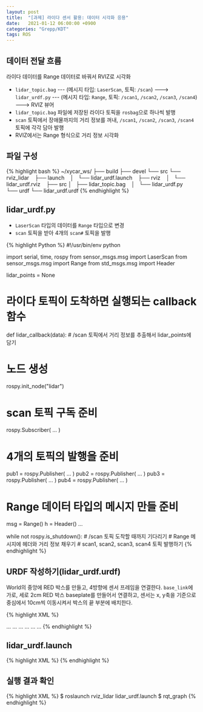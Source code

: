 ```yaml
---
layout: post
title:  "[과제] 라이다 센서 활용: 데이터 시각화 응용"
date:   2021-01-12 06:00:00 +0900
categories: "Grepp/KDT"
tags: ROS
---
```


## 데이터 전달 흐름

라이다 데이터를 Range 데이터로 바꿔서 RVIZ로 시각화

- `lidar_topic.bag` --- (메시지 타입: `LaserScan`, 토픽: `/scan`) ---> `lidar_urdf.py` --- (메시지 타입: `Range`, 토픽: `/scan1`, `/scan2`, `/scan3`, `/scan4`) ---> RVIZ 뷰어
- `lidar_topic.bag` 파일에 저장된 라이다 토픽을 `rosbag`으로 하나씩 발행
- `scan` 토픽에서 장애물까지의 거리 정보를 꺼내, `/scan1`, `/scan2`, `/scan3`, `/scan4` 토픽에 각각 담아 발행
- RVIZ에서는 Range 형식으로 거리 정보 시각화



## 파일 구성

{% highlight bash %}
~/xycar_ws/
├── build
├── devel
└── src
    └── rviz_lidar
        ├── launch
        │   └── lidar_urdf.launch
        ├── rviz
        │   └── lidar_urdf.rviz
        ├── src
        │   ├── lidar_topic.bag
        │   └── lidar_urdf.py
        └── urdf
            └── lidar_urdf.urdf
{% endhighlight %}



## lidar_urdf.py

- `LaserScan` 타입의 데이터를 `Range` 타입으로 변경
- `scan` 토픽을 받아 4개의 `scan#` 토픽을 발행

{% highlight Python %}
#!/usr/bin/env python

import serial, time, rospy
from sensor_msgs.msg import LaserScan
from sensor_msgs.msg import Range
from std_msgs.msg import Header

lidar_points = None

# 라이다 토픽이 도착하면 실행되는 callback 함수
def lidar_callback(data):
    # /scan 토픽에서 거리 정보를 추출해서 lidar_points에 담기

# 노드 생성
rospy.init_node("lidar")

# scan 토픽 구독 준비
rospy.Subscriber( ... )

# 4개의 토픽의 발행을 준비
pub1 = rospy.Publisher( ... )
pub2 = rospy.Publisher( ... )
pub3 = rospy.Publisher( ... )
pub4 = rospy.Publisher( ... )

# Range 데이터 타입의 메시지 만들 준비
msg = Range()
h = Header()
...


while not rospy.is_shutdown():
    # /scan 토픽 도착할 때까지 기다리기
    # Range 메시지에 헤더와 거리 정보 채우기
    # scan1, scan2, scan3, scan4 토픽 발행하기
{% endhighlight %}



## URDF 작성하기(lidar_urdf.urdf)

World의 중앙에 RED 박스를 만들고, 4방향에 센서 프레임을 연결한다. `base_link`에 가로, 세로 2cm RED 박스 baseplate를 만들어서 연결하고, 센서는 x, y축을 기준으로 중심에서 10cm씩 이동시켜서 박스의 끝 부분에 배치한다.

{% highlight XML %}
<?xml version="1.0" ?>
<robot name="xycar" xmlns:xacro="http://www.ros.org/wiki/xacro">
    <!-- link: base_link -->
    <link name="base_link" />
    <!-- link: baseplate -->
    <link name="baseplate">
        <visual>
            ...
        </visual>
    </link>
    <!-- joint: base_link_to_baseplate -->
    <joint name="base_link_to_baseplate" type="fixed">
        ...
    </joint>
    <!-- link: front -->
    <link name="front" />
    <!-- joint: baseplate_to_front -->
    <joint name="baseplate_to_front" type="fixed">
        ...
    </joint>
    <!-- link: back -->
    <link name="back" />
    <!-- joint: baseplate_to_back -->
    <joint name="baseplate_to_back" type="fixed">
        ...
    </joint>
    <!-- link: left -->
    <link name="left" />
    <!-- joint: baseplate_to_left -->
    <joint name="baseplate_to_left" type="fixed">
        ...
    </joint>
    <!-- link: right -->
    <link name="right" />
    <!-- joint: baseplate_to_back -->
    <joint name="baseplate_to_right" type="fixed">
        ...
    </joint>
    <material name="black">
        <color rgba="0.0 0.0 0.0 0.0 1.0" />
    </material>
    <material name="blue">
        <color rgba="0.0 0.0 0.0 0.8 1.0" />
    </material>
    <material name="green">
        <color rgba="0.0 0.8 0.0 0.0 1.0" />
    </material>
    <material name="red">
        <color rgba="0.8 0.0 0.0 0.0 1.0" />
    </material>
    <material name="white">
        <color rgba="1.0 1.0 1.0 1.0 1.0" />
    </material>
    <material name="orange">
        <color rgba="1.0 0.423529411765 0.0392156862745 1.0 1.0" />
    </material>
</robot>
{% endhighlight %}



## lidar_urdf.launch

{% highlight XML %}
<launch>
    <!-- 박스 형상 모델링: lidar_urdf.urdf -->
    <!-- Rviz 설정 파일: lidar_urdf.rviz -->
    <!-- 라이다 토픽 발행: lidar_topic.bag -->
    <!-- 토픽 변환(Subscriber & Publish): lidar_urdf.py -->
</launch>
{% endhighlight %}



## 실행 결과 확인

{% highlight XML %}
$ roslaunch rviz_lidar lidar_urdf.launch
$ rqt_graph
{% endhighlight %}
